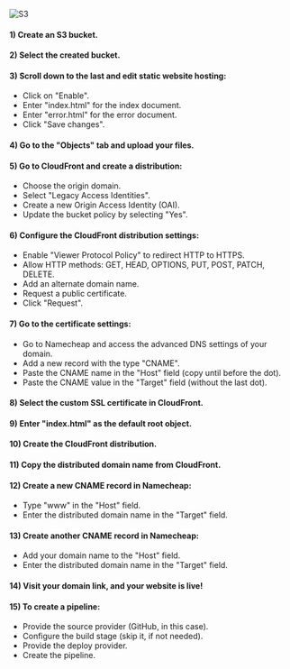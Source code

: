 ![S3](https://github.com/SaadOps/10WeeksOfCloudops/assets/94478736/8eaddf64-dbc7-47c2-8184-ed49dd522b68)

#### 1) Create an S3 bucket.

#### 2) Select the created bucket.

#### 3) Scroll down to the last and edit static website hosting:
   - Click on "Enable".
   - Enter "index.html" for the index document.
   - Enter "error.html" for the error document.
   - Click "Save changes".

#### 4) Go to the "Objects" tab and upload your files.

#### 5) Go to CloudFront and create a distribution:
   - Choose the origin domain.
   - Select "Legacy Access Identities".
   - Create a new Origin Access Identity (OAI).
   - Update the bucket policy by selecting "Yes".

#### 6) Configure the CloudFront distribution settings:
   - Enable "Viewer Protocol Policy" to redirect HTTP to HTTPS.
   - Allow HTTP methods: GET, HEAD, OPTIONS, PUT, POST, PATCH, DELETE.
   - Add an alternate domain name.
   - Request a public certificate.
   - Click "Request".

#### 7) Go to the certificate settings:
   - Go to Namecheap and access the advanced DNS settings of your domain.
   - Add a new record with the type "CNAME".
   - Paste the CNAME name in the "Host" field (copy until before the dot).
   - Paste the CNAME value in the "Target" field (without the last dot).

#### 8) Select the custom SSL certificate in CloudFront.

#### 9) Enter "index.html" as the default root object.

#### 10) Create the CloudFront distribution.

#### 11) Copy the distributed domain name from CloudFront.

#### 12) Create a new CNAME record in Namecheap:
- Type "www" in the "Host" field.
- Enter the distributed domain name in the "Target" field.

#### 13) Create another CNAME record in Namecheap:
- Add your domain name to the "Host" field.
- Enter the distributed domain name in the "Target" field.

#### 14) Visit your domain link, and your website is live!

#### 15) To create a pipeline:
- Provide the source provider (GitHub, in this case).
- Configure the build stage (skip it, if not needed).
- Provide the deploy provider.
- Create the pipeline.
